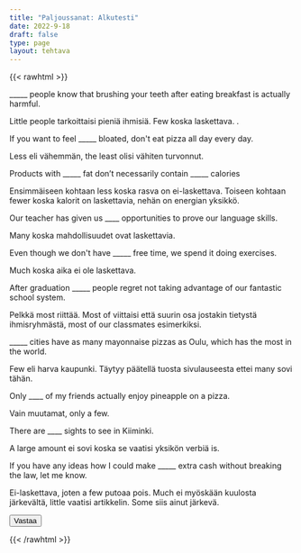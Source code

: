 ```yaml
---
title: "Paljoussanat: Alkutesti"
date: 2022-9-18
draft: false
type: page
layout: tehtava
---
```


{{< rawhtml >}}
<link rel="stylesheet" type="text/css" href="/css/monivalinta2.css"/>
<body class="dark:bg-warmgray-900">
<div class="wrap">
  <div class="row">
  <section data-quiz-item>
    <div class="question">_____ people know that brushing your teeth after eating breakfast is actually harmful.</div>
    <div class="choices" data-choices='["Little","Few"]'></div>
    <p class="info">Little people tarkoittaisi pieniä ihmisiä. Few koska laskettava. .</p>
  </section>
  <section data-quiz-item>
    <div class="question">If you want to feel _____ bloated, don't eat pizza all day every day.</div>
    <div class="choices" data-choices='["less","the least"]'></div>
    <p class="info">Less eli vähemmän, the least olisi vähiten turvonnut.</p>
   </section>
  </div>
  <div class="row">
  <section data-quiz-item>
    <div class="question">Products with _____ fat don’t necessarily contain _____ calories</div>
    <div class="choices" data-choices='["less, fewer", "fewer, fewer", "less, a little", "fewer, a little"]'></div>
    <p class="info">Ensimmäiseen kohtaan less koska rasva on ei-laskettava. Toiseen kohtaan fewer koska kalorit on laskettavia, nehän on energian yksikkö.</p>
  </section>
   <section data-quiz-item>
    <div class="question">Our teacher has given us ____ opportunities to prove our language skills.</div> 
    <div class="choices" data-choices='["many", "much"]'></div>
    <p class="info">Many koska mahdollisuudet ovat laskettavia.</p>
  </section>
  </div>
   <div class="row">
  <section data-quiz-item>
    <div class="question">Even though we don't have _____ free time, we spend it doing exercises.</div>
    <div class="choices" data-choices='["many", "much"]'></div>
    <p class="info">Much koska aika ei ole laskettava.</p>
  </section>
   <section data-quiz-item>
    <div class="question">After graduation _____ people regret not taking advantage of our fantastic school system.</div>
    <div class="choices" data-choices='["most", "most of"]'></div>
    <p class="info">Pelkkä most riittää. Most of viittaisi että suurin osa jostakin tietystä ihmisryhmästä, most of our classmates esimerkiksi.</p>
  </section>
  </div>
    <div class="row">
  <section data-quiz-item>
    <div class="question">_____ cities have as many mayonnaise pizzas as Oulu, which has the most in the world.</div>
    <div class="choices" data-choices='["Many", "Few", "Little", "Many"]'></div>
    <p class="info">Few eli harva kaupunki. Täytyy päätellä tuosta sivulauseesta ettei many sovi tähän.</p>
  </section>
   <section data-quiz-item>
    <div class="question">Only ____ of my friends actually enjoy pineapple on a pizza.</div>
    <div class="choices" data-choices='["few", "many", "a little", "a few"]'></div>
    <p class="info">Vain muutamat, only a few.</p>
  </section>
  </div>
   <div class="row last">
   <section data-quiz-item>
    <div class="question">There are ____ sights to see in Kiiminki.</div>
    <div class="choices" data-choices='["a little", "much", "a lot of", "a large amount of"]'></div>
    <p class="info">A large amount ei sovi koska se vaatisi yksikön verbiä is.</p>
  </section>
  <section data-quiz-item>
    <div class="question">If you have any ideas how I could make _____ extra cash without breaking the law, let me know.</div>
    <div class="choices" data-choices='["a few", "some", "little", "much"]'></div>
    <p class="info">Ei-laskettava, joten a few putoaa pois. Much ei myöskään kuulosta järkevältä, little vaatisi artikkelin. Some siis ainut järkevä.</p>
  </section>
  </div>
</div>
  <div id="emc-score"></div>
  <div class="submit">
  <button id="emc-submit">Vastaa</button>
  </div>
 
 <script src='https://cdnjs.cloudflare.com/ajax/libs/jquery/2.1.3/jquery.min.js'></script>
 
</body>
</html>

<script>
  
    (function($) {
  $.fn.emc = function(options) {
    
    var defaults = {
      key: [],
      scoring: "normal",
      progress: true
    },
    settings = $.extend(defaults,options),
    $quizItems = $('[data-quiz-item]'),
    $choices = $('[data-choices]'),
    itemCount = $quizItems.length,
    chosen = [],
    $option = null,
    $label = null;
    
   emcInit();
    
   if (settings.progress) {
      var $bar = $('#emc-progress'),
          $inner = $('<div id="emc-progress_inner"></div>'),
          $perc = $('<span id="emc-progress_ind">0/'+itemCount+'</span>');
      $bar.append($inner).prepend($perc);
    }
    
    function emcInit() {
      $quizItems.each( function(index,value) {
      var $this = $(this),
          $choiceEl = $this.find('.choices'),
          choices = $choiceEl.data('choices');
        for (var i = 0; i < choices.length; i++) {
          $option = $('<input name="'+index+'" id="'+index+'_'+i+'" type="radio">');
          $label = $('<label for="'+index+'_'+i+'">'+choices[i]+'</label>');
          $choiceEl.append($option).append($label);
         
          $option.on( 'change', function() {
            return getChosen();
          }); 
        }
      });
    }
    
    function getChosen() {
      chosen = [];
      $choices.each( function() {
        var $inputs = $(this).find('input[type="radio"]');
        $inputs.each( function(index,value) {
          if($(this).is(':checked')) {
            chosen.push(index + 1);
          }
        });
      });
      getProgress();
    }
    
    function getProgress() {
      var prog = (chosen.length / itemCount) * 100 + "%",
          $submit = $('#emc-submit');
      if (settings.progress) {
        $perc.text(chosen.length+'/'+itemCount);  
        $inner.css({height: prog});
      }
      if (chosen.length === itemCount) {
        $submit.addClass('ready-show');
        $submit.click( function(){
          return scoreNormal();
        });
      }
    }
    
    function scoreNormal() {
      var wrong = [],
          score = null,
          $scoreEl = $('#emc-score');
      for (var i = 0; i < itemCount; i++) {
        if (chosen[i] != settings.key[i]) {
          wrong.push(i);
        }
      }
      $quizItems.each( function(index) {
        var $this = $(this);
        if ($.inArray(index, wrong) !== -1 ) {
         $this.removeClass('item-correct').addClass('item-incorrect');
        } else {
          $this.removeClass('item-incorrect').addClass('item-correct');
        }
      });
      
      score = ((itemCount - wrong.length) / itemCount).toFixed(2) * 100 + "%";
      $scoreEl.text("Vastauksista oikein "+score).addClass('new-score');
    }
 
  }
}(jQuery));
 
 
$(document).emc({
  key: ["2","1","1","1","2","1","2","4","3","2"]
});</script>
{{< /rawhtml >}}